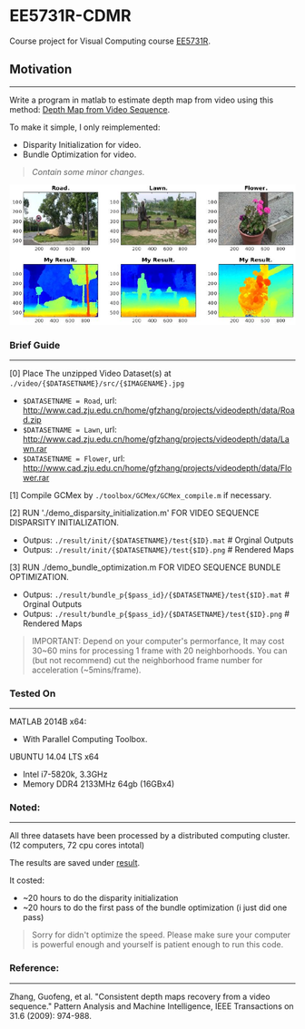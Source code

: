 # EE5731R-CDMR
Course project for Visual Computing course [EE5731R](http://php-robbytan.rhcloud.com/teaching/2015_nus_visual/index.html).


## Motivation
-------

Write a program in matlab to estimate depth map from video using this method: [Depth Map from Video Sequence](http://www.cad.zju.edu.cn/home/bao/pub/Consistent_Depth_Maps_Recovery_from_a_Video_Sequence.pdf).

To make it simple, I only reimplemented:
- Disparity Initialization for video.
- Bundle Optimization for video.

> *Contain some minor changes.*

![example](example.png)


### Brief Guide
-------

[0] Place The unzipped Video Dataset(s) at `./video/{$DATASETNAME}/src/{$IMAGENAME}.jpg`
- `$DATASETNAME = Road`, url: http://www.cad.zju.edu.cn/home/gfzhang/projects/videodepth/data/Road.zip
- `$DATASETNAME = Lawn`, url: http://www.cad.zju.edu.cn/home/gfzhang/projects/videodepth/data/Lawn.rar
- `$DATASETNAME = Flower`, url: http://www.cad.zju.edu.cn/home/gfzhang/projects/videodepth/data/Flower.rar

[1] Compile GCMex by `./toolbox/GCMex/GCMex_compile.m` if necessary.

[2] RUN './demo_disparsity_initialization.m' FOR VIDEO SEQUENCE DISPARSITY INITIALIZATION.
- Outpus: `./result/init/{$DATASETNAME}/test{$ID}.mat`  # Orginal Outputs
- Outpus: `./result/init/{$DATASETNAME}/test{$ID}.png`  # Rendered Maps

[3] RUN ./demo_bundle_optimization.m FOR VIDEO SEQUENCE BUNDLE OPTIMIZATION.
- Outpus: `./result/bundle_p{$pass_id}/{$DATASETNAME}/test{$ID}.mat`  # Orginal Outputs
- Outpus: `./result/bundle_p{$pass_id}/{$DATASETNAME}/test{$ID}.png`  # Rendered Maps
    
> IMPORTANT: 
>  Depend on your computer's permorfance, It may cost 30~60 mins for processing 1 frame with 20 neighborhoods.
>  You can (but not recommend) cut the neighborhood frame number for acceleration (~5mins/frame). 


### Tested On
-------

MATLAB 2014B x64:
- With Parallel Computing Toolbox.

UBUNTU 14.04 LTS x64
- Intel i7-5820k, 3.3GHz
- Memory DDR4 2133MHz 64gb (16GBx4)

### Noted:
-------

All three datasets have been processed by a distributed computing cluster.
(12 computers, 72 cpu cores intotal)

The results are saved under [result](result).

It costed:
- ~20 hours to do the disparity initialization
- ~20 hours to do the first pass of the bundle optimization (i just did one pass)

> Sorry for didn't optimize the speed.
> Please make sure your computer is powerful enough and yourself is patient enough to run this code.


### Reference:
-------

Zhang, Guofeng, et al. "Consistent depth maps recovery from a video sequence." Pattern Analysis and Machine Intelligence, IEEE Transactions on 31.6 (2009): 974-988.








